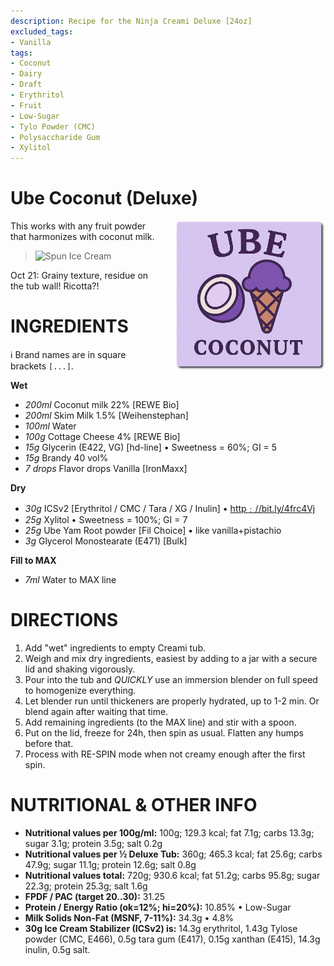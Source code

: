 ```yaml
---
description: Recipe for the Ninja Creami Deluxe [24oz]
excluded_tags:
- Vanilla
tags:
- Coconut
- Dairy
- Draft
- Erythritol
- Fruit
- Low-Sugar
- Tylo Powder (CMC)
- Polysaccharide Gum
- Xylitol
---
```

# Ube Coconut (Deluxe)
<img style="float: right; margin-left: 1.5em;" width=240 alt="Logo" src="logo-ube-coconut.png" />

This works with any fruit powder that harmonizes with coconut milk.

> <img width=360 alt="Spun Ice Cream" src="" class="zoomable" />

Oct 21: Grainy texture, residue on the tub wall! Ricotta?!

# INGREDIENTS

ℹ️ Brand names are in square brackets `[...]`.

**Wet**

  - _200ml_ Coconut milk 22% [REWE Bio]
  - _200ml_ Skim Milk 1.5% [Weihenstephan]
  - _100ml_ Water
  - _100g_ Cottage Cheese 4% [REWE Bio]
  - _15g_ Glycerin (E422, VG) [hd-line] • Sweetness = 60%; GI = 5
  - _15g_ Brandy 40 vol%
  - _7 drops_ Flavor drops Vanilla [IronMaxx]

**Dry**

  - _30g_ ICSv2 [Erythritol / CMC / Tara / XG / Inulin] • [http﹕//bit.ly/4frc4Vj](https://github.com/jhermann/ice-creamery/tree/main/recipes/Ice%20Cream%20Stabilizer%20%28ICS%29)
  - _25g_ Xylitol • Sweetness = 100%; GI = 7
  - _25g_ Ube Yam Root powder [Fil Choice] • like vanilla+pistachio
  - _3g_ Glycerol Monostearate (E471) [Bulk]

**Fill to MAX**

  - _7ml_ Water to MAX line

# DIRECTIONS

 1. Add "wet" ingredients to empty Creami tub.
 1. Weigh and mix dry ingredients, easiest by adding to a jar with a secure lid and shaking vigorously.
 1. Pour into the tub and *QUICKLY* use an immersion blender on full speed to homogenize everything.
 1. Let blender run until thickeners are properly hydrated, up to 1-2 min. Or blend again after waiting that time.
 1. Add remaining ingredients (to the MAX line) and stir with a spoon.
 1. Put on the lid, freeze for 24h, then spin as usual. Flatten any humps before that.
 1. Process with RE-SPIN mode when not creamy enough after the first spin.

# NUTRITIONAL & OTHER INFO
- **Nutritional values per 100g/ml:** 100g; 129.3 kcal; fat 7.1g; carbs 13.3g; sugar 3.1g; protein 3.5g; salt 0.2g
- **Nutritional values per ½ Deluxe Tub:** 360g; 465.3 kcal; fat 25.6g; carbs 47.9g; sugar 11.1g; protein 12.6g; salt 0.8g
- **Nutritional values total:** 720g; 930.6 kcal; fat 51.2g; carbs 95.8g; sugar 22.3g; protein 25.3g; salt 1.6g
- **FPDF / PAC (target 20..30):** 31.25
- **Protein / Energy Ratio (ok=12%; hi=20%):** 10.85% • Low-Sugar
- **Milk Solids Non-Fat (MSNF, 7-11%):** 34.3g • 4.8%
- **30g Ice Cream Stabilizer (ICSv2) is:** 14.3g erythritol, 1.43g Tylose powder (CMC, E466), 
0.5g tara gum (E417), 0.15g xanthan (E415),
14.3g inulin, 0.5g salt.
